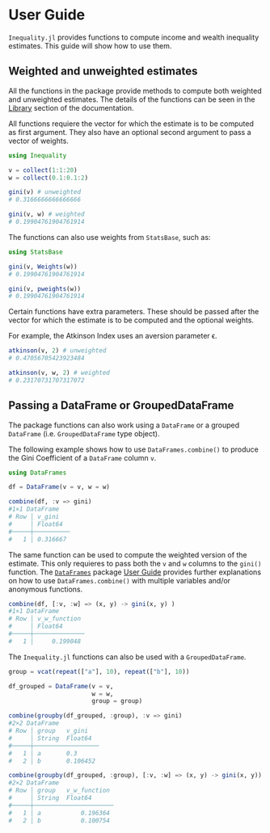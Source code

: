 # User Guide
`Inequality.jl` provides functions to compute income and wealth inequality estimates. This guide will show how to use them. 

## Weighted and unweighted estimates
All the functions in the package provide methods to compute both weighted and unweighted estimates. The details of the functions can be seen in the [Library](https://joseper.github.io/Inequality.jl/dev/library/#Functions) section of the documentation. 

All functions requiere the vector for which the estimate is to be computed as first argument. They also have an optional second argument to pass a vector of weights.

```julia 
using Inequality

v = collect(1:1:20)
w = collect(0.1:0.1:2)

gini(v) # unweighted
# 0.3166666666666666

gini(v, w) # weighted
# 0.19904761904761914
```

The functions can also use weights from `StatsBase`, such as:

```julia
using StatsBase

gini(v, Weights(w))
# 0.19904761904761914

gini(v, pweights(w))
# 0.19904761904761914
```

Certain functions have extra parameters. These should be passed after the vector for which the estimate is to be computed and the optional weights.

For example, the Atkinson Index uses an aversion parameter ϵ.

```julia
atkinson(v, 2) # unweighted
# 0.47056705423923484

atkinson(v, w, 2) # weighted
# 0.23170731707317072
```


## Passing a DataFrame or GroupedDataFrame

The package functions can also work using a `DataFrame` or a grouped `DataFrame` (i.e. `GroupedDataFrame` type object).

The following example shows how to use `DataFrames.combine()` to produce the Gini Coefficient of a `DataFrame` column `v`.

```julia 
using DataFrames

df = DataFrame(v = v, w = w)

combine(df, :v => gini)
#1×1 DataFrame
# Row │ v_gini   
#     │ Float64
#─────┼──────────
#   1 │ 0.316667

```

The same function can be used to compute the weighted version of the estimate. This only requieres to pass both the `v` and `w` columns to the `gini()` function. The [`DataFrames`](https://dataframes.juliadata.org/stable/) package [User Guide](https://dataframes.juliadata.org/stable/man/getting_started/) provides further explanations on how to use 
`DataFrames.combine()` with multiple variables and/or anonymous functions.

``` julia
combine(df, [:v, :w] => (x, y) -> gini(x, y) )
#1×1 DataFrame
# Row │ v_w_function 
#     │ Float64
#─────┼──────────────
#   1 │     0.199048

```

The `Inequality.jl` functions can also be used with a `GroupedDataFrame`.

```julia
group = vcat(repeat(["a"], 10), repeat(["b"], 10))

df_grouped = DataFrame(v = v, 
                       w = w,
                       group = group)

combine(groupby(df_grouped, :group), :v => gini)
#2×2 DataFrame
# Row │ group   v_gini   
#     │ String  Float64
#─────┼──────────────────
#   1 │ a       0.3
#   2 │ b       0.106452

combine(groupby(df_grouped, :group), [:v, :w] => (x, y) -> gini(x, y))
#2×2 DataFrame
# Row │ group   v_w_function 
#     │ String  Float64      
#─────┼──────────────────────
#   1 │ a           0.196364
#   2 │ b           0.100754

```

